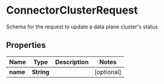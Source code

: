 

# ConnectorClusterRequest

Schema for the request to update a data plane cluster's status

## Properties

Name | Type | Description | Notes
------------ | ------------- | ------------- | -------------
**name** | **String** |  |  [optional]



